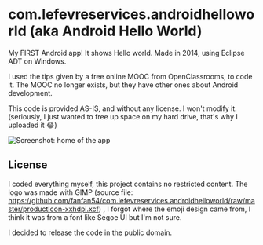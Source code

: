 # com.lefevreservices.androidhelloworld (aka Android Hello World)
My FIRST Android app! It shows Hello world. Made in 2014, using Eclipse ADT on Windows.

I used the tips given by a free online MOOC from OpenClassrooms, to code it. The MOOC no longer exists, but they have other ones about Android development.

This code is provided AS-IS, and without any license. I won't modify it.
(seriously, I just wanted to free up space on my hard drive, that's why I uploaded it 😂)

![Screenshot: home of the app](../master/screenshot.png "Home of the app")

## License
I coded everything myself, this project contains no restricted content.
The logo was made with GIMP (source file: https://github.com/fanfan54/com.lefevreservices.androidhelloworld/raw/master/productIcon-xxhdpi.xcf) , I forgot where the emoji design came from, I think it was from a font like Segoe UI but I'm not sure.

I decided to release the code in the public domain.
